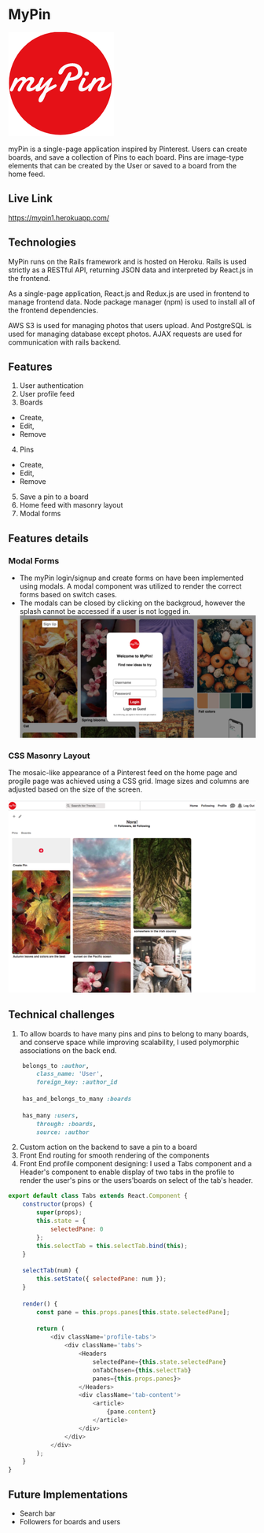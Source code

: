 # MyPin

![alt text](https://github.com/corina-s/myPin/blob/master/app/assets/images/logo2.png "Logo Title Text 1")

myPin is a single-page application inspired by Pinterest. Users can create boards, and save a collection of Pins to each board. Pins are image-type elements that can be created by the User or saved to a board from the home feed.

## Live Link
https://mypin1.herokuapp.com/

## Technologies

MyPin runs on the Rails framework and is hosted on Heroku. Rails is used strictly as a RESTful API, returning JSON data and interpreted by React.js in the frontend.

As a single-page application, React.js and Redux.js are used in frontend to manage frontend data. Node package manager (npm) is used to install all of the frontend dependencies.

AWS S3 is used for managing photos that users upload. And PostgreSQL is used for managing database except photos. AJAX requests are used for communication with rails backend.

## Features
1. User authentication
2. User profile feed
3. Boards
  *  Create, 
  *  Edit,
  *  Remove 
4. Pins
  *  Create, 
  *  Edit,
  *  Remove 
5. Save a pin to a board
6. Home feed with masonry layout
7. Modal forms

## Features details
### Modal Forms
* The myPin login/signup and create forms on have been implemented using modals. A modal component was utilized to render the correct forms based on switch cases. 
* The modals can be closed by clicking on the backgroud, however the splash cannot be accessed if a user is not logged in.
![alt text](https://github.com/corina-s/myPin/blob/master/app/assets/images/modal_login.png "Login Modal")
### CSS Masonry Layout
The mosaic-like appearance of a Pinterest feed on the home page and progile page was achieved using a CSS grid. Image sizes and columns are adjusted based on the size of the screen.

![alt text](https://github.com/corina-s/myPin/blob/master/app/assets/images/profile.png "Profile")

## Technical challenges
1. To allow boards to have many pins and pins to belong to many boards, and conserve space while improving scalability, I used polymorphic associations on the back end.
```ruby
    belongs_to :author,
        class_name: 'User',
        foreign_key: :author_id

    has_and_belongs_to_many :boards

    has_many :users,
        through: :boards,
        source: :author
```
2. Custom action on the backend to save a pin to a board
3. Front End routing for smooth rendering of the components
4. Front End profile component designing: I used a Tabs component and a Header's component to enable display of two tabs in the profile to render the user's pins or the users'boards on select of the tab's header.
```javascript
export default class Tabs extends React.Component {
    constructor(props) {
        super(props);
        this.state = {
            selectedPane: 0
        };
        this.selectTab = this.selectTab.bind(this);
    }

    selectTab(num) {
        this.setState({ selectedPane: num });
    }

    render() {
        const pane = this.props.panes[this.state.selectedPane];

        return (
            <div className='profile-tabs'>
                <div className='tabs'>
                    <Headers
                        selectedPane={this.state.selectedPane}
                        onTabChosen={this.selectTab}
                        panes={this.props.panes}>
                    </Headers>
                    <div className='tab-content'>
                        <article>
                            {pane.content}
                        </article>
                    </div>
                </div>
            </div>
        );
    }
}
```

## Future Implementations
* Search bar
* Followers for boards and users

